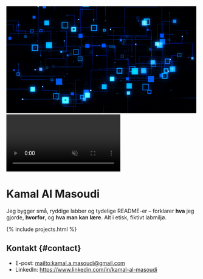 ﻿---
layout: single
title: ""
classes: wide
last_modified_at: 2025-08-30T20:36:53
---

<div class="hero-media"><img src="/assets/hero.gif" alt="hero"></div>
<div class="hero-video">
  <video autoplay loop muted playsinline>
    <source src="/assets/hero.mp4" type="video/mp4">
  </video>
</div>

# Kamal Al Masoudi
Jeg bygger små, ryddige labber og tydelige README-er – forklarer **hva** jeg gjorde,
**hvorfor**, og **hva man kan lære**. Alt i etisk, fiktivt labmiljø.

{% include projects.html %}

## Kontakt {#contact}
- E-post: <mailto:kamal.a.masoudi@gmail.com>
- LinkedIn: <https://www.linkedin.com/in/kamal-al-masoudi>

